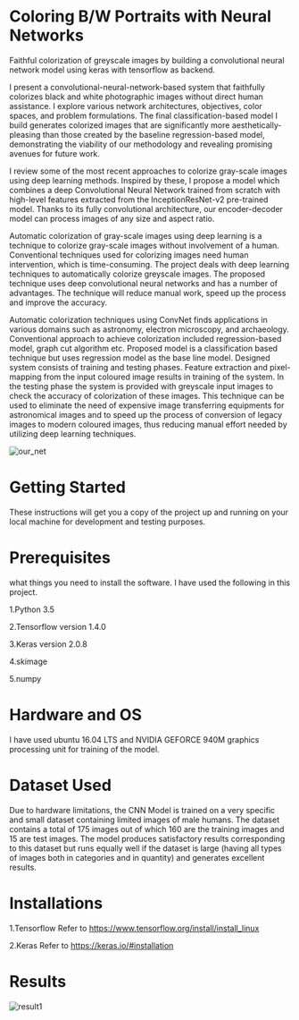 # Coloring B/W Portraits with Neural Networks
Faithful colorization of greyscale images by building a convolutional neural network model using keras with tensorflow as backend.

I present a convolutional-neural-network-based system that faithfully colorizes black and white photographic images without direct human assistance. I explore various network architectures, objectives, color spaces, and problem formulations. The final classification-based model I build generates colorized images that are significantly more aesthetically-pleasing than those created by the baseline regression-based model, demonstrating the viability of our methodology and revealing promising avenues for future work.

I review some of the most recent approaches to colorize gray-scale images using deep learning methods. Inspired by these, I propose a model which combines a deep Convolutional Neural Network trained from scratch with high-level features extracted from the InceptionResNet-v2 pre-trained model. Thanks to its fully convolutional architecture, our encoder-decoder model can process images of any size and aspect ratio.

Automatic colorization of gray-scale images using deep learning is a technique to colorize gray-scale images without involvement of a human. Conventional techniques used for colorizing images need human intervention, which is time-consuming. The project deals with deep learning techniques to automatically colorize greyscale images. The proposed technique uses deep convolutional neural networks and has a number of advantages. The technique will reduce manual work, speed up the process and improve the accuracy. 

Automatic colorization techniques using ConvNet finds applications in various domains such as astronomy, electron microscopy, and archaeology. Conventional approach to achieve colorization included regression-based model, graph cut algorithm etc. Proposed model is a classification based technique but uses regression model as the base line model. Designed system consists of training and testing phases. Feature extraction and pixel-mapping from the input coloured image results in training of the system. In the testing phase the system is provided with greyscale input images to check the accuracy of colorization of these images. This technique can be used to eliminate the need of expensive image transferring equipments for astronomical images and to speed up the process of conversion of legacy images to modern coloured images, thus reducing manual effort needed by utilizing deep learning techniques.

![our_net](https://user-images.githubusercontent.com/36199181/39629949-721b3c72-4fcb-11e8-9e2d-d60f7ea99c48.png)

# Getting Started
These instructions will get you a copy of the project up and running on your local machine for development and testing purposes.

# Prerequisites
what things you need to install the software.
I have used the following in this project.

1.Python 3.5

2.Tensorflow version 1.4.0

3.Keras version 2.0.8

4.skimage

5.numpy 

# Hardware and OS
I have used ubuntu 16.04 LTS and NVIDIA GEFORCE 940M graphics processing unit for training of the model.

# Dataset Used
Due to hardware limitations, the CNN Model is trained on a very specific and small dataset containing limited images of male humans. The dataset contains a total of 175 images out of which 160 are the training images and 15 are test images.
The model produces satisfactory results corresponding to this dataset but runs equally well if the dataset is large (having all types of images both in categories and in quantity) and generates excellent results.

# Installations
1.Tensorflow
Refer to https://www.tensorflow.org/install/install_linux

2.Keras
Refer to https://keras.io/#installation

# Results
![result1](https://user-images.githubusercontent.com/36199181/39631856-0bb9051c-4fd1-11e8-8524-a159b32aedaa.png)



